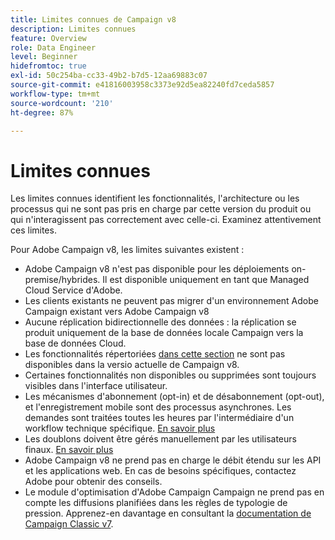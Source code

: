 ```yaml
---
title: Limites connues de Campaign v8
description: Limites connues
feature: Overview
role: Data Engineer
level: Beginner
hidefromtoc: true
exl-id: 50c254ba-cc33-49b2-b7d5-12aa69883c07
source-git-commit: e41816003958c3373e92d5ea82240fd7ceda5857
workflow-type: tm+mt
source-wordcount: '210'
ht-degree: 87%

---
```


# Limites connues

Les limites connues identifient les fonctionnalités, l&#39;architecture ou les processus qui ne sont pas pris en charge par cette version du produit ou qui n&#39;interagissent pas correctement avec celle-ci. Examinez attentivement ces limites.

Pour Adobe Campaign v8, les limites suivantes existent :

* Adobe Campaign v8 n&#39;est pas disponible pour les déploiements on-premise/hybrides. Il est disponible uniquement en tant que Managed Cloud Service d&#39;Adobe.
* Les clients existants ne peuvent pas migrer d&#39;un environnement Adobe Campaign existant vers Adobe Campaign v8
* Aucune réplication bidirectionnelle des données : la réplication se produit uniquement de la base de données locale Campaign vers la base de données Cloud.
* Les fonctionnalités répertoriées [dans cette section](capability-matrix.md#gs-unavailable-features) ne sont pas disponibles dans la versio actuelle de Campaign v8.
* Certaines fonctionnalités non disponibles ou supprimées sont toujours visibles dans l&#39;interface utilisateur.
* Les mécanismes d&#39;abonnement (opt-in) et de désabonnement (opt-out), et l&#39;enregistrement mobile sont des processus asynchrones. Les demandes sont traitées toutes les heures par l&#39;intermédiaire d&#39;un workflow technique spécifique. [En savoir plus](../config/replication.md#tech-wf)
* Les doublons doivent être gérés manuellement par les utilisateurs finaux. [En savoir plus](../dev/keys.md)
* Adobe Campaign v8 ne prend pas en charge le débit étendu sur les API et les applications web. En cas de besoins spécifiques, contactez Adobe pour obtenir des conseils.
* Le module d&#39;optimisation d&#39;Adobe Campaign Campaign ne prend pas en compte les diffusions planifiées dans les règles de typologie de pression. Apprenez-en davantage en consultant la [documentation de Campaign Classic v7](https://experienceleague.adobe.com/docs/campaign-classic/using/orchestrating-campaigns/campaign-optimization/pressure-rules.html?lang=en#setting-the-period).